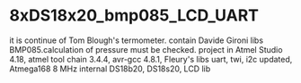 # 8xDS18x20_bmp085_LCD_UART
it is continue of Tom Blough's termometer. contain Davide Gironi libs BMP085.calculation of pressure must be checked.
project in Atmel Studio 4.18, atmel tool chain 3.4.4, avr-gcc 4.8.1, Fleury's libs uart, twi, i2c updated, Atmega168 8 MHz internal
DS18b20, DS18s20, LCD lib 
